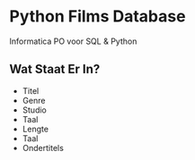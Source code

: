 # Python Films Database
Informatica PO voor SQL & Python

## Wat Staat Er In?
- Titel
- Genre
- Studio
- Taal
- Lengte
- Taal
- Ondertitels
